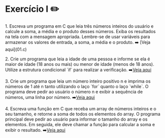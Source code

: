 # Exercício I ✏️<br>
<p>1. Escreva um programa em C que leia três números inteiros do usuário e calcule a soma, a média e o produto desses números. Exiba os resultados na tela com a mensagem apropriada. Lembre-se de usar variáveis para armazenar os valores de entrada, a soma, a média e o produto. ➡️ [Veja aqui](01.c)
</p>
<p>2. Crie um programa que leia a idade de uma pessoa e informe se ela é maior de idade (18 anos ou mais) ou menor de idade (menos de 18 anos). Utilize a estrutura condicional `if` para realizar a verificação. ➡️<a href="https://github.com/pedronicolascosta/Algoritmos-e-Estrutura-de-Dados-3/blob/main/Exercicio%2001/02.c">Veja aqui</a></p>
<p>3. Crie um programa que leia um número inteiro positivo n e imprima os números de 1 até n tanto utilizando o laço `for` quanto o laço `while`. O programa deve pedir ao usuário o número n e exibir a sequência de números, uma linha por número. ➡️<a href="https://github.com/pedronicolascosta/Algoritmos-e-Estrutura-de-Dados-3/blob/main/Exercicio%2001/03.c">Veja aqui</a></p>
<p>4. Escreva uma função em C que receba um array de números inteiros e o seu tamanho, e retorne a soma de todos os elementos do array. O programa principal deve pedir ao usuário para informar o tamanho do array e os elementos. Em seguida, ele deve chamar a função para calcular a soma e exibir o resultado. ➡️<a href="https://github.com/pedronicolascosta/Algoritmos-e-Estrutura-de-Dados-3/blob/main/Exercicio%2001/04.c">Veja aqui</a></p>
